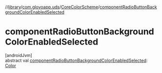 //[library](../../../index.md)/[com.glovoapp.uds](../index.md)/[CoreColorScheme](index.md)/[componentRadioButtonBackgroundColorEnabledSelected](component-radio-button-background-color-enabled-selected.md)

# componentRadioButtonBackgroundColorEnabledSelected

[androidJvm]\
abstract val [componentRadioButtonBackgroundColorEnabledSelected](component-radio-button-background-color-enabled-selected.md): [Color](https://developer.android.com/reference/kotlin/androidx/compose/ui/graphics/Color.html)

